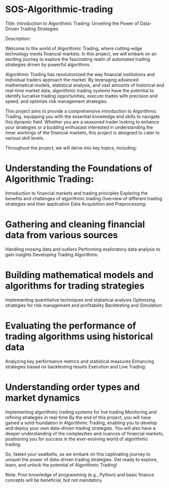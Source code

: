 # SOS-Algorithmic-trading

Title: Introduction to Algorithmic Trading: Unveiling the Power of Data-Driven Trading Strategies

Description:

Welcome to the world of Algorithmic Trading, where cutting-edge technology meets financial markets. In this project, we will embark on an exciting journey to explore the fascinating realm of automated trading strategies driven by powerful algorithms.

Algorithmic Trading has revolutionized the way financial institutions and individual traders approach the market. By leveraging advanced mathematical models, statistical analysis, and vast amounts of historical and real-time market data, algorithmic trading systems have the potential to identify lucrative trading opportunities, execute trades with precision and speed, and optimize risk management strategies.

This project aims to provide a comprehensive introduction to Algorithmic Trading, equipping you with the essential knowledge and skills to navigate this dynamic field. Whether you are a seasoned trader looking to enhance your strategies or a budding enthusiast interested in understanding the inner workings of the financial markets, this project is designed to cater to various skill levels.

Throughout the project, we will delve into key topics, including:

# Understanding the Foundations of Algorithmic Trading:

Introduction to financial markets and trading principles
Exploring the benefits and challenges of algorithmic trading
Overview of different trading strategies and their application
Data Acquisition and Preprocessing:

# Gathering and cleaning financial data from various sources
Handling missing data and outliers
Performing exploratory data analysis to gain insights
Developing Trading Algorithms:

# Building mathematical models and algorithms for trading strategies
Implementing quantitative techniques and statistical analysis
Optimizing strategies for risk management and profitability
Backtesting and Simulation:

# Evaluating the performance of trading algorithms using historical data
Analyzing key performance metrics and statistical measures
Enhancing strategies based on backtesting results
Execution and Live Trading:

# Understanding order types and market dynamics
Implementing algorithmic trading systems for live trading
Monitoring and refining strategies in real-time
By the end of this project, you will have gained a solid foundation in Algorithmic Trading, enabling you to develop and deploy your own data-driven trading strategies. You will also have a deeper understanding of the complexities and nuances of financial markets, positioning you for success in the ever-evolving world of algorithmic trading.

So, fasten your seatbelts, as we embark on this captivating journey to unravel the power of data-driven trading strategies. Get ready to explore, learn, and unlock the potential of Algorithmic Trading!

Note: Prior knowledge of programming (e.g., Python) and basic finance concepts will be beneficial, but not mandatory.





